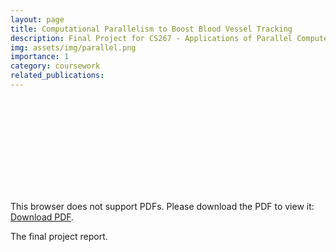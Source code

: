 ```yaml
---
layout: page
title: Computational Parallelism to Boost Blood Vessel Tracking
description: Final Project for CS267 - Applications of Parallel Computers
img: assets/img/parallel.png
importance: 1
category: coursework
related_publications:
---
```


<object data="../../assets/pdf/projects/cs267___Final_Report.pdf" type="application/pdf" width="700px" height="700px">
    <embed src="../../assets/pdf/projects/cs267___Final_Report.pdf">
        <p>This browser does not support PDFs. Please download the PDF to view it: <a href="../../assets/pdf/projects/cs267___Final_Report.pdf">Download PDF</a>.</p>
    </embed>
</object>
<div class="caption">
    The final project report.
</div>
